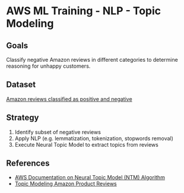 # AWS ML Training - NLP - Topic Modeling

## Goals
Classify negative Amazon reviews in different categories to determine reasoning for unhappy customers.

## Dataset

[Amazon reviews classified as positive and negative](s3://nlp-workshop-reviews/amazon_review_polarity_csv.tgz)

## Strategy

1. Identify subset of negative reviews
2. Apply NLP (e.g. lemmatization, tokenization, stopwords removal)
3. Execute Neural Topic Model to extract topics from reviews

## References
- [AWS Documentation on Neural Topic Model (NTM) Algorithm](https://docs.aws.amazon.com/sagemaker/latest/dg/ntm.html)
- [Topic Modeling Amazon Product Reviews](https://kldavenport.com/topic-modeling-amazon-reviews/)
